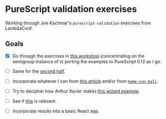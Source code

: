 # PureScript validation exercises

Working through Joe Kachmar's `purescript-validation` exercises from LambdaConf.

## Goals

* [X] Go through the exercises in [this workshop](https://www.youtube.com/watch?v=S84vOaTpR18) (concentrating on the semigroup instance of `V`) porting the examples to PureScript 0.12 as I go.

* [ ] Same for the [second half](https://www.youtube.com/watch?v=Kz4QgBW3P9k).

* [ ] Incorporate whatever I can from [this article](https://qiita.com/kimagure/items/f75befebdd37f6e8879f) and/or from [`home-run-ball`](https://github.com/justinwoo/purescript-home-run-ball).

* [ ] Try to decipher how Arthur Xavier makes [this wizard example](https://medium.com/fuzzy-sharp/purescript-and-haskell-at-lumi-7e8e2b16fb13).

* [ ] See if [this](https://asciinema.org/a/214727) is relevant.

* [ ] Incorporate results into a basic React app.
